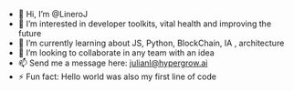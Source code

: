 - 👋 Hi, I’m @LineroJ
- 👀 I’m interested in developer toolkits, vital health and improving the future
- 🌱 I’m currently learning about JS, Python, BlockChain, IA , architecture
- 💞️ I’m looking to collaborate in any team with an idea
- 📫 Send me a message here: julianl@hypergrow.ai
- ⚡ Fun fact: Hello world was also my first line of code

<!---
LineroJ/LineroJ is a ✨ special ✨ repository because its `README.md` (this file) appears on your GitHub profile.
You can click the Preview link to take a look at your changes.
--->
